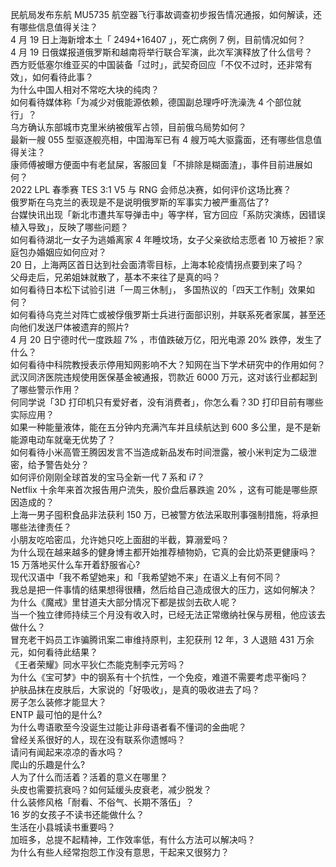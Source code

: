 民航局发布东航 MU5735 航空器飞行事故调查初步报告情况通报，如何解读，还有哪些信息值得关注？  
4 月 19 日上海新增本土「 2494+16407 」，死亡病例 7 例，目前情况如何？  
4 月 19 日俄媒报道俄罗斯和越南将举行联合军演，此次军演释放了什么信号？  
西方贬低塞尔维亚买的中国装备「过时」，武契奇回应「不仅不过时，还非常有效」，如何看待此事？  
为什么中国人相对不常吃大块的纯肉？  
如何看待媒体称「为减少对俄能源依赖，德国副总理呼吁洗澡洗 4 个部位就行」？  
乌方确认东部城市克里米纳被俄军占领，目前俄乌局势如何？  
最新一艘 055 型驱逐舰亮相，中国海军已有 4 艘万吨大驱露面，还有哪些信息值得关注？  
康师傅被曝方便面中有老鼠屎，客服回复「不排除是糊面渣」，事件目前进展如何？  
2022 LPL 春季赛 TES 3:1 V5 与 RNG 会师总决赛，如何评价这场比赛？  
俄罗斯在乌克兰的表现是不是说明俄罗斯的军事实力被严重高估了?  
台媒快讯出现「新北市遭共军导弹击中」等字样，官方回应「系防灾演练，因错误植入导致」，反映了哪些问题？  
如何看待湖北一女子为逃婚离家 4 年睡坟场，女子父亲欲给志愿者 10 万被拒？家庭包办婚姻应如何应对？  
20 日，上海两区首日达到社会面清零目标，上海本轮疫情拐点要到来了吗？  
父母走后，兄弟姐妹就散了，基本不来往了是真的吗？  
如何看待日本松下试验引进「一周三休制」， 多国热议的「四天工作制」效果如何？  
如何看待乌克兰对阵亡或被俘俄罗斯士兵进行面部识别，并联系死者家属，甚至还向他们发送尸体被遗弃的照片?  
4 月 20 日宁德时代一度跌超 7% ，市值跌破万亿，阳光电源 20% 跌停，发生了什么？  
如何看待中科院教授表示停用知网影响不大？知网在当下学术研究中的作用如何？  
武汉同济医院违规使用医保基金被通报，罚款近 6000 万元，这对该行业都起到了哪些警示作用？  
何同学说「3D 打印机只有爱好者，没有消费者」，你怎么看？3D 打印目前有哪些实际应用？  
如果一种能量液体，能在五分钟内充满汽车并且续航达到 600 多公里，是不是新能源电动车就毫无优势了？  
如何看待小米高管王腾因发言不当造成新品发布时间泄露，被小米判定为二级泄密，给予警告处分？  
如何评价刚刚全球首发的宝马全新一代 7 系和 i7？  
Netflix 十余年来首次报告用户流失，股价盘后暴跌逾 20% ，这有可能是哪些原因造成的？  
上海一男子囤积食品非法获利 150 万，已被警方依法采取刑事强制措施，将承担哪些法律责任？  
小朋友吃哈密瓜，允许她只吃上面甜的半截，算溺爱吗？  
为什么现在越来越多的健身博主都开始推荐植物奶，它真的会比奶茶更健康吗？  
15 万落地买什么车开着舒服省心?  
现代汉语中「我不希望她来」和「我希望她不来」在语义上有何不同？  
我总是把一件事情的结果想得很糟，然后给自己造成很大的压力，这如何解决？  
为什么《魔戒》里甘道夫大部分情况下都是拔剑去砍人呢？  
当一个独立律师持续三个月没有收入时，已经无法正常缴纳社保与房租，他应该去做什么？  
冒充老干妈员工诈骗腾讯案二审维持原判，主犯获刑 12 年，3 人退赔 431 万余元，如何看待此结果？  
《王者荣耀》同水平狄仁杰能克制李元芳吗？  
为什么《宝可梦》中的钢系有十个抗性，一个免疫，难道不需要考虑平衡吗？  
护肤品抹在皮肤后，大家说的「好吸收」，是真的吸收进去了吗？  
房子怎么装修才能显大？  
ENTP 最可怕的是什么?  
为什么粤语歌至今没诞生过能让非母语者看不懂词的金曲呢？  
曾经关系很好的人，现在没有联系你遗憾吗？  
请问有闻起来凉凉的香水吗？  
爬山的乐趣是什么?  
人为了什么而活着？活着的意义在哪里？  
头皮也需要抗衰吗？如何延缓头皮衰老，减少脱发？  
什么装修风格「耐看、不俗气、长期不落伍」？  
16 岁的女孩子不读书还能做什么？  
生活在小县城读书重要吗？  
加班多，总提不起精神，工作效率低，有什么方法可以解决吗？  
为什么有些人经常抱怨工作没有意思，干起来又很努力？  
